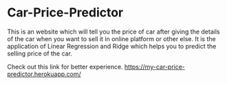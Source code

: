 # Car-Price-Predictor
This is an website which will tell you the price of car after giving the details of the car when you want to sell it in online platform or other else. It is the application of Linear Regression and Ridge which helps you to predict the selling price of the car. 

Check out this link for better experience. https://my-car-price-predictor.herokuapp.com/
